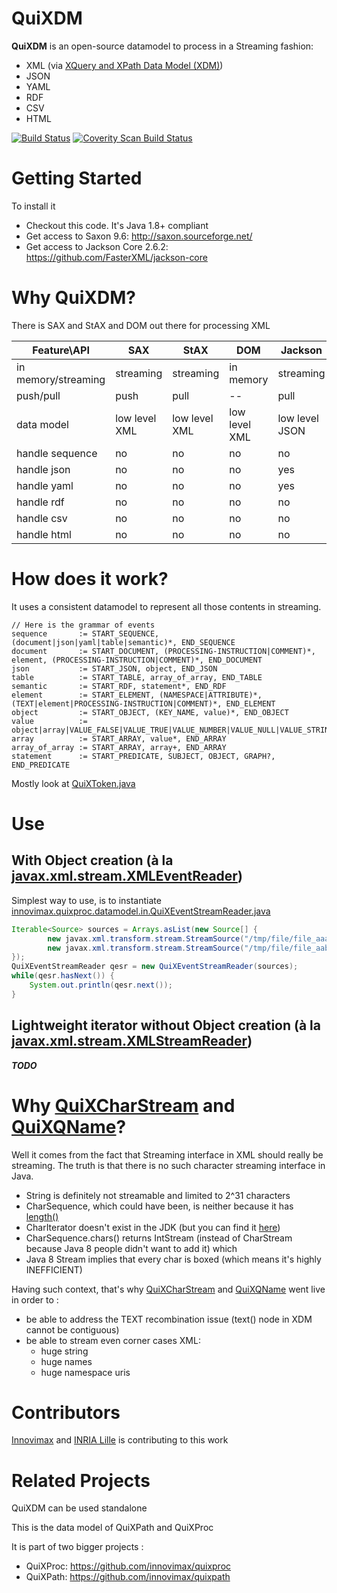 # QuiXDM
**QuiXDM** is an open-source datamodel to process in a Streaming fashion:
* XML (via [XQuery and XPath Data Model (XDM)](http://www.w3.org/TR/xpath-datamodel/)) 
* JSON
* YAML
* RDF
* CSV
* HTML

[![Build Status](https://travis-ci.org/innovimax/QuiXDM.svg?branch=master)](https://travis-ci.org/innovimax/QuiXDM)
[![Coverity Scan Build Status](https://scan.coverity.com/projects/6518/badge.svg)](https://scan.coverity.com/projects/6518)
# Getting Started

To install it
*  Checkout this code. It's Java 1.8+ compliant
*  Get access to Saxon 9.6: http://saxon.sourceforge.net/
*  Get access to Jackson Core 2.6.2: https://github.com/FasterXML/jackson-core 

# Why QuiXDM?
There is SAX and StAX and DOM out there for processing XML

 Feature\API | SAX | StAX | DOM | Jackson | **QuiXDM**
------|-----|------|-----|-------|----
in memory/streaming | streaming | streaming | in memory | streaming | **streaming**
push/pull | push | pull | -- | pull | **pull**
data model | low level XML | low level XML | low level XML | low level JSON | **XPath Data Model**
handle sequence | no | no | no | no | **yes**
handle json | no | no | no | yes | **yes**
handle yaml | no | no | no | yes | **yes**
handle rdf  | no | no | no | no  | **yes**
handle csv  | no | no | no | no  | **yes**
handle html | no | no | no | no  | **yes**

# How does it work?
It uses a consistent datamodel to represent all those contents in streaming.

```ANTLR
// Here is the grammar of events
sequence       := START_SEQUENCE, (document|json|yaml|table|semantic)*, END_SEQUENCE
document       := START_DOCUMENT, (PROCESSING-INSTRUCTION|COMMENT)*, element, (PROCESSING-INSTRUCTION|COMMENT)*, END_DOCUMENT
json           := START_JSON, object, END_JSON
table          := START_TABLE, array_of_array, END_TABLE
semantic       := START_RDF, statement*, END_RDF
element        := START_ELEMENT, (NAMESPACE|ATTRIBUTE)*, (TEXT|element|PROCESSING-INSTRUCTION|COMMENT)*, END_ELEMENT
object         := START_OBJECT, (KEY_NAME, value)*, END_OBJECT
value          := object|array|VALUE_FALSE|VALUE_TRUE|VALUE_NUMBER|VALUE_NULL|VALUE_STRING
array          := START_ARRAY, value*, END_ARRAY
array_of_array := START_ARRAY, array+, END_ARRAY
statement      := START_PREDICATE, SUBJECT, OBJECT, GRAPH?, END_PREDICATE
```
Mostly look at [QuiXToken.java](https://github.com/innovimax/QuiXDM/blob/master/src/main/java/innovimax/quixproc/datamodel/QuiXToken.java)

# Use
## With Object creation (à la [javax.xml.stream.XMLEventReader](https://docs.oracle.com/javase/8/docs/api/index.html?javax/xml/stream/XMLEventReader.html))
Simplest way to use, is to instantiate [innovimax.quixproc.datamodel.in.QuiXEventStreamReader.java](https://github.com/innovimax/QuiXDM/blob/master/src/main/java/innovimax/quixproc/datamodel/in/QuiXEventStreamReader.java)
```java
Iterable<Source> sources = Arrays.asList(new Source[] {
		new javax.xml.transform.stream.StreamSource("/tmp/file/file_aaa.xml"),	
		new javax.xml.transform.stream.StreamSource("/tmp/file/file_aab.xml")	
});
QuiXEventStreamReader qesr = new QuiXEventStreamReader(sources);
while(qesr.hasNext()) {
	System.out.println(qesr.next());
}
```
## Lightweight iterator without Object creation (à la [javax.xml.stream.XMLStreamReader](https://docs.oracle.com/javase/8/docs/api/index.html?javax/xml/stream/XMLStreamReader.html))
***TODO***



# Why [QuiXCharStream](https://github.com/innovimax/QuiXDM/blob/master/src/main/java/innovimax/quixproc/datamodel/QuiXCharStream.java) and [QuiXQName](https://github.com/innovimax/QuiXDM/blob/master/src/main/java/innovimax/quixproc/datamodel/QuiXQName.java)?
Well it comes from the fact that Streaming interface in XML should really be streaming.
The truth is that there is no such character streaming interface in Java.
 * String is definitely not streamable and limited to 2^31 characters
 * CharSequence, which could have been, is neither because it has [length()](http://docs.oracle.com/javase/8/docs/api/java/lang/CharSequence.html#length--)
 * CharIterator doesn't exist in the JDK (but you can find it [here](http://fastutil.di.unimi.it/docs/it/unimi/dsi/fastutil/chars/CharIterator.html))
 * CharSequence.chars() returns IntStream (instead of CharStream because Java 8 people didn't want to add it) which 
 * Java 8 Stream<Char> implies that every char is boxed (which means it's highly INEFFICIENT)
 
Having such context, that's why [QuiXCharStream](https://github.com/innovimax/QuiXDM/blob/master/src/main/java/innovimax/quixproc/datamodel/QuiXCharStream.java) and [QuiXQName](https://github.com/innovimax/QuiXDM/blob/master/src/main/java/innovimax/quixproc/datamodel/QuiXQName.java) went live in order to :
 * be able to address the TEXT recombination issue (text() node in XDM cannot be contiguous)
 * be able to stream even corner cases XML:
   * huge string
   * huge names
   * huge namespace uris

# Contributors
[Innovimax](http://innovimax.fr) and [INRIA Lille](http://www.inria.fr/centre/lille) is contributing to this work
# Related Projects
QuiXDM can be used standalone

This is the data model of QuiXPath and QuiXProc

It is part of two bigger projects :

*  QuiXProc: https://github.com/innovimax/quixproc
*  QuiXPath: https://github.com/innovimax/quixpath

